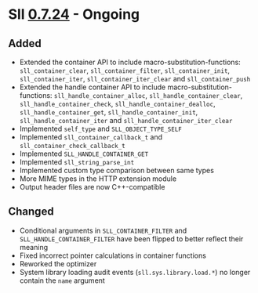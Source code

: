 # Sll [0.7.24] - Ongoing

## Added

- Extended the container API to include macro-substitution-functions: `sll_container_clear`, `sll_container_filter`, `sll_container_init`, `sll_container_iter`, `sll_container_iter_clear` and `sll_container_push`
- Extended the handle container API to include macro-substitution-functions: `sll_handle_container_alloc`, `sll_handle_container_clear`, `sll_handle_container_check`, `sll_handle_container_dealloc`, `sll_handle_container_get`, `sll_handle_container_init`, `sll_handle_container_iter` and `sll_handle_container_iter_clear`
- Implemented `self_type` and `SLL_OBJECT_TYPE_SELF`
- Implemented `sll_container_callback_t` and `sll_container_check_callback_t`
- Implemented `SLL_HANDLE_CONTAINER_GET`
- Implemented `sll_string_parse_int`
- Implemented custom type comparison between same types
- More MIME types in the HTTP extension module
- Output header files are now C++-compatible

## Changed

- Conditional arguments in `SLL_CONTAINER_FILTER` and `SLL_HANDLE_CONTAINER_FILTER` have been flipped to better reflect their meaning
- Fixed incorrect pointer calculations in container functions
- Reworked the optimizer
- System library loading audit events (`sll.sys.library.load.*`) no longer contain the `name` argument

[0.7.24]: https://github.com/sl-lang/sll/compare/sll-v0.7.23...main
